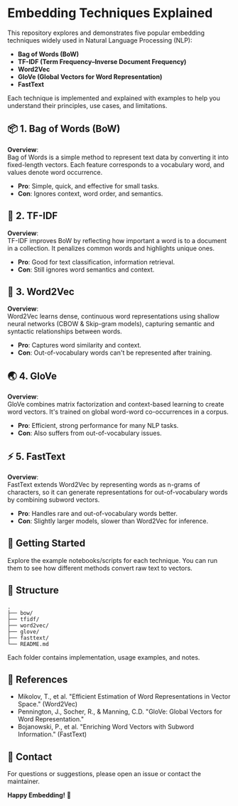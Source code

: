 # Embedding Techniques Explained

This repository explores and demonstrates five popular embedding techniques widely used in Natural Language Processing (NLP):

- **Bag of Words (BoW)**
- **TF-IDF (Term Frequency–Inverse Document Frequency)**
- **Word2Vec**
- **GloVe (Global Vectors for Word Representation)**
- **FastText**

Each technique is implemented and explained with examples to help you understand their principles, use cases, and limitations.

## 📦 1. Bag of Words (BoW)

**Overview**:  
Bag of Words is a simple method to represent text data by converting it into fixed-length vectors. Each feature corresponds to a vocabulary word, and values denote word occurrence.

- **Pro**: Simple, quick, and effective for small tasks.
- **Con**: Ignores context, word order, and semantics.

## 🧮 2. TF-IDF

**Overview**:  
TF-IDF improves BoW by reflecting how important a word is to a document in a collection. It penalizes common words and highlights unique ones.

- **Pro**: Good for text classification, information retrieval.
- **Con**: Still ignores word semantics and context.

## 🤖 3. Word2Vec

**Overview**:  
Word2Vec learns dense, continuous word representations using shallow neural networks (CBOW & Skip-gram models), capturing semantic and syntactic relationships between words.

- **Pro**: Captures word similarity and context.
- **Con**: Out-of-vocabulary words can't be represented after training.

## 🌏 4. GloVe

**Overview**:  
GloVe combines matrix factorization and context-based learning to create word vectors. It's trained on global word-word co-occurrences in a corpus.

- **Pro**: Efficient, strong performance for many NLP tasks.
- **Con**: Also suffers from out-of-vocabulary issues.

## ⚡ 5. FastText

**Overview**:  
FastText extends Word2Vec by representing words as n-grams of characters, so it can generate representations for out-of-vocabulary words by combining subword vectors.

- **Pro**: Handles rare and out-of-vocabulary words better.
- **Con**: Slightly larger models, slower than Word2Vec for inference.

## 🚀 Getting Started

Explore the example notebooks/scripts for each technique. You can run them to see how different methods convert raw text to vectors.

## 📁 Structure

```
.
├── bow/
├── tfidf/
├── word2vec/
├── glove/
├── fasttext/
└── README.md
```

Each folder contains implementation, usage examples, and notes.

## 📝 References

- Mikolov, T., et al. "Efficient Estimation of Word Representations in Vector Space." (Word2Vec)
- Pennington, J., Socher, R., & Manning, C.D. "GloVe: Global Vectors for Word Representation."
- Bojanowski, P., et al. "Enriching Word Vectors with Subword Information." (FastText)

## 📧 Contact

For questions or suggestions, please open an issue or contact the maintainer.

**Happy Embedding!** 🎉

